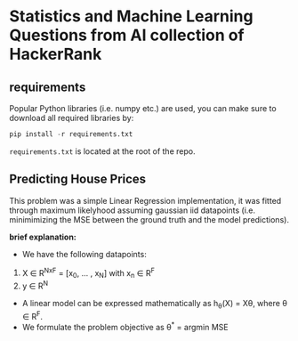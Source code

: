 # Statistics and Machine Learning Questions from AI collection of HackerRank

## requirements

Popular Python libraries (i.e. numpy etc.) are used, you can make sure to download all required libraries by:

```python
pip install -r requirements.txt
```

```requirements.txt``` is located at the root of the repo.

## Predicting House Prices

This problem was a simple Linear Regression implementation, it was fitted through maximum likelyhood assuming gaussian iid datapoints (i.e. minimimizing the MSE between the ground truth and the model predictions).

**brief explanation:**<br>
- We have the following datapoints: 
1. X &isin; R<sup>NxF</sup>  = [x<sub>0</sub>, ... , x<sub>N</sub>] with x<sub>n</sub> &isin; R<sup>F</sup>
2. y &isin; R<sup>N</sup>
- A linear model can be expressed mathematically as h<sub>&theta;</sub>(X) = X&theta;, where &theta; &isin; R<sup>F</sup>.
-  We formulate the problem objective as &theta;<sup>*</sup> = argmin MSE
